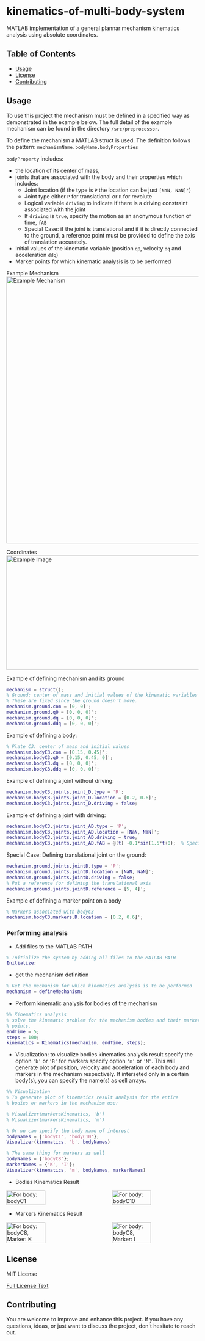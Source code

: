 # kinematics-of-multi-body-system

MATLAB implementation of a general plannar mechanism kinematics analysis using absolute coordinates.

## Table of Contents

- [Usage](#usage)
- [License](#license)
- [Contributing](#contributing)

## Usage

To use this project the mechanism must be defined in a specified way as demonstrated in the example below.
The full detail of the example mechanism can be found in the directory `/src/preprocessor`. 

To define the mechanism a MATLAB struct is used. The definition follows the pattern:
`mechanismName.bodyName.bodyProperties`

`bodyProperty` includes:

- the location of its center of mass,
- joints that are associated with the body and their properties which includes:
  - Joint location (if the type is `P` the location can be just `[NaN, NaN]'`)
  - Joint type either `P` for translational or `R` for revolute
  - Logical variable `driving` to indicate if there is a driving constraint associated with the joint
  - If `driving` is `true`, specify the motion as an anonymous function of time, `fAB`
  - Special Case: if the joint is translational and if it is directly connected to the ground, a reference point must be provided to define the axis of translation accurately.
- Initial values of the kinematic variable (position `q0`, velocity `dq` and acceleration `ddq`)
- Marker points for which kinematic analysis is to be performed

     
Example Mechanism
<img src="images/mechanism.jpg" alt="Example Mechanism" width="800" height="700"/>

Coordinates
<img src="images/coordinates.jpg" alt="Example Image" width="1000" height="300"/>

Example of defining mechanism and its ground
```matlab
mechanism = struct();
% Ground: center of mass and initial values of the kinematic variables
% These are fixed since the ground doesn't move.
mechanism.ground.com = [0, 0]';
mechanism.ground.q0 = [0, 0, 0]';
mechanism.ground.dq = [0, 0, 0]';
mechanism.ground.ddq = [0, 0, 0]';
```

Example of defining a body:
```matlab
% Plate C3: center of mass and initial values
mechanism.bodyC3.com = [0.15, 0.45]';
mechanism.bodyC3.q0 = [0.15, 0.45, 0]';
mechanism.bodyC3.dq = [0, 0, 0]';
mechanism.bodyC3.ddq = [0, 0, 0]';
```
Example of defining a joint without driving:
```matlab
mechanism.bodyC3.joints.joint_D.type = 'R';
mechanism.bodyC3.joints.joint_D.location = [0.2, 0.6]';
mechanism.bodyC3.joints.joint_D.driving = false;
```
Example of defining a joint with driving:
```matlab
mechanism.bodyC3.joints.joint_AD.type = 'P';
mechanism.bodyC3.joints.joint_AD.location = [NaN, NaN]';
mechanism.bodyC3.joints.joint_AD.driving = true;
mechanism.bodyC3.joints.joint_AD.fAB = @(t) -0.1*sin(1.5*t+0);  % Specify motion
```
Special Case: Defining translational joint on the ground:
```matlab
mechanism.ground.joints.jointD.type = 'P';
mechanism.ground.joints.jointD.location = [NaN, NaN]';
mechanism.ground.joints.jointD.driving = false;
% Put a reference for defining the translational axis
mechanism.ground.joints.jointD.reference = [5, 4]';
```

Example of defining a marker point on a body
```matlab
% Markers associated with bodyC3
mechanism.bodyC3.markers.D.location = [0.2, 0.6]';
```

### Performing analysis
- Add files to the MATLAB PATH
```matlab
% Initialize the system by adding all files to the MATLAB PATH
Initialize;
```
- get the mechanism definition
```matlab
% Get the mechanism for which kinematics analysis is to be performed
mechanism = defineMechanism;
```

- Perform kinematic analysis for bodies of the mechanism
```matlab
%% Kinematics analysis
% solve the kinematic problem for the mechanism bodies and their marker
% points.
endTime = 5;
steps = 100;
kinematics = Kinematics(mechanism, endTime, steps);
```

- Visualization: to visualize bodies kinematics analysis result specify the option `'b'` or `'B'` for markers specify option `'m'` or `'M'`. 
This will generate plot of position, velocity and acceleration of each body and markers in the mechanism respectively. 
If interseted only in a certain body(s), you can specify the name(s) as cell arrays.

```matlab
%% Visualization
% To generate plot of kinematics result analysis for the entire 
% bodies or markers in the mechanism use: 

% Visualizer(markersKinematics, 'b')
% Visualizer(markersKinematics, 'm')

% Or we can specify the body name of interest
bodyNames = {'bodyC1', 'bodyC10'};
Visualizer(kinematics, 'b', bodyNames)

% The same thing for markers as well
bodyNames = {'bodyC8'};
markerNames = {'K', 'I'};
Visualizer(kinematics, 'm', bodyNames, markerNames)

```

- Bodies Kinematics Result
<div style="display: flex; justify-content: space-between;">
    <img src="images/bodyC1.png" alt="For body: bodyC1" width="45%" />
    <img src="images/bodyC10.png" alt="For body: bodyC10" width="45%" />
</div>


- Markers Kinematics Result
<div style="display: flex; justify-content: space-between;">
    <img src="images/bodyC8_marker_I.png" alt="For body: bodyC8, Marker: K" width="45%" />
    <img src="images/bodyC8_marker_K.png" alt="For body: bodyC8, Marker: I" width="45%" />
</div>

## License

MIT License

[Full License Text](LICENSE)


## Contributing

You are welcome to improve and enhance this project. If you have any questions, ideas, or just want to discuss the project, don't hesitate to reach out. 

